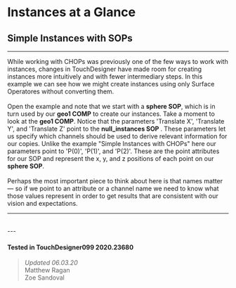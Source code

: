 <!DOCTYPE html>
<html>
<head>    
    <link rel="stylesheet" href="../../../assets/styles.css">
</head>
<body>

<h1>Instances at a Glance</h1>
<h2>Simple Instances with SOPs</h2>
<hr>
<p>While working with CHOPs was previously one of the few ways to work with instances, changes in TouchDesigner have made room for creating instances more intuitively and with fewer intermediary steps. In this example we can see how we might create instances using only Surface Operatores without converting them.
<br>
<br>
Open the example and note that we start with a <b>sphere SOP</b>, which is in turn used by our <b>geo1 COMP</b> to create our instances. Take a moment to look at the <b>geo1 COMP</b>. Notice that the parameters 'Translate X', 'Translate Y', and 'Translate Z' point to the <b>null_instances SOP </b>. These parameters let us specify which channels should be used to derive relevant information for our copies. Unlike the example "Simple Instances with CHOPs" here our parameters point to 'P(0)', 'P(1)', and 'P(2)'. These are the point attributes for our SOP and represent the x, y, and z positions of each point on our <b>sphere SOP</b>. 
<br>
<br>
Perhaps the most important piece to think about here is that names matter — so if we point to an attribute or a channel name we need to know what those values represent in order to get results that are consistent with our vision and expectations.
</p> 

<hr>
<br>
---

#### Tested in TouchDesigner099 2020.23680 
>*Updated 06.03.20*  
Matthew Ragan  
Zoe Sandoval  